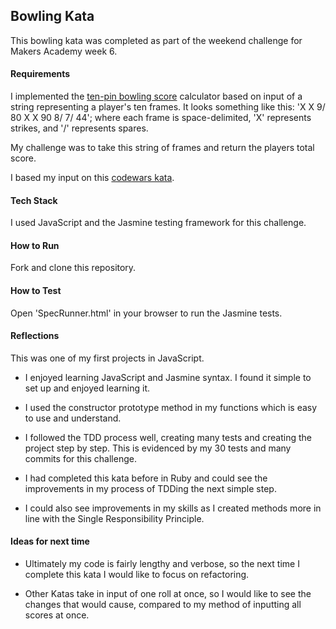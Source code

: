 ## Bowling Kata

This bowling kata was completed as part of the weekend challenge for Makers Academy week 6.

#### Requirements

I implemented the [ten-pin bowling score](https://en.wikipedia.org/wiki/Ten-pin_bowling#Scoring) calculator based on input of a string representing a player's ten frames. It looks something like this: 'X X 9/ 80 X X 90 8/ 7/ 44'; where each frame is space-delimited, 'X' represents strikes, and '/' represents spares.

My challenge was to take this string of frames and return the players total score.

I based my input on this [codewars kata](https://www.codewars.com/kata/ten-pin-bowling).

#### Tech Stack

I used JavaScript and the Jasmine testing framework for this challenge.

#### How to Run

Fork and clone this repository.

#### How to Test

Open 'SpecRunner.html' in your browser to run the Jasmine tests.

#### Reflections

This was one of my first projects in JavaScript. 

- I enjoyed learning JavaScript and Jasmine syntax. I found it simple to set up and enjoyed learning it.

- I used the constructor prototype method in my functions which is easy to use and understand.

- I followed the TDD process well, creating many tests and creating the project step by step. This is evidenced by my 30 tests and many commits for this challenge.

- I had completed this kata before in Ruby and could see the improvements in my process of TDDing the next simple step. 

- I could also see improvements in my skills as I created methods more in line with the Single Responsibility Principle.

#### Ideas for next time

- Ultimately my code is fairly lengthy and verbose, so the next time I complete this kata I would like to focus on refactoring. 

- Other Katas take in input of one roll at once, so I would like to see the changes that would cause, compared to my method of inputting all scores at once.

